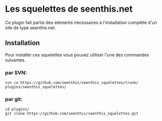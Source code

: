 # Les squelettes de seenthis.net

Ce plugin fait partie des éléments nécessaires à l'installation complète d'un site de type seenthis.net.

## Installation

Pour installer ces squelettes vous pouvez utiliser l'une des commandes suivantes.

### par SVN:
`svn co https://github.com/seenthis/seenthis_squelettes/trunk/ plugins/seenthis_squelettes/`

### par git:
```
cd plugins/
git clone https://github.com/seenthis/seenthis_squelettes.git
```

